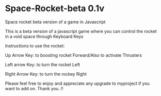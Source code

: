 # Space-Rocket-beta 0.1v

Space rocket beta version of a game in Javascript

This is a beta version of a javascript game where you can control the rocket in a void space through Keyboard Keys

Instructions to use the rocket:

Up Arrow Key: to boosting rocket Forward/Also to activate Thrusters

Left arrow Key: to turn the rocket Left

Right Arrow Key: to turn the rockey Right

Please feel free to enjoy and appreciate any upgrade to myproject if you want to add on.
Thank you..!!
